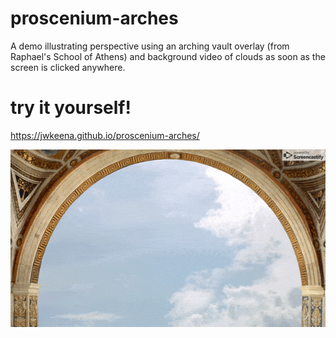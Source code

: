 # proscenium-arches
A demo illustrating perspective using an arching vault overlay (from Raphael's School of Athens) and background video of clouds as soon as the screen is clicked anywhere.

# try it yourself!
https://jwkeena.github.io/proscenium-arches/

![](proscenium-arches-demo.gif)
